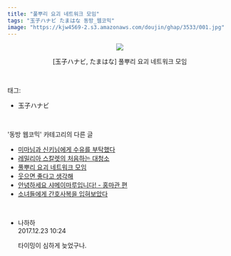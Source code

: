 ```yaml
---
title: "풀뿌리 요괴 네트워크 모임"
tags: "玉子ハナビ たまはな 동방_웹코믹"
image: "https://kjw4569-2.s3.amazonaws.com/doujin/ghap/3533/001.jpg"
---
```

<div class="article">
<p style="text-align: center; clear: none; float: none;"><img src="{{ site.imgserver9 }}/ghap/3533/001.jpg"/></p>
<p style="text-align: center; clear: none; float: none;">[玉子ハナビ, たまはな] 풀뿌리 요괴 네트워크 모임</p>
</div><br/>
<div class="tagTrail">
<p>태그: </p>
<ul>
<li>玉子ハナビ</li>
</ul>
</div><br/>
<div class="another">
<p>'동방 웹코믹' 카테고리의 다른 글</p>
<ul>
<li><a href="/ghap_3535">미마님과 신키님에게 수유를 부탁했다</a></li>
<li><a href="/ghap_3534">레밀리아 스칼렛의 처음하는 대청소</a></li>
<li><a href="/ghap_3533">풀뿌리 요괴 네트워크 모임</a></li>
<li><a href="/ghap_3532">웃으면 좋다고 생각해</a></li>
<li><a href="/ghap_3531">안녕하세요 샤메이마루입니다! - 홍마관 편</a></li>
<li><a href="/ghap_3530">소녀들에게 간호사복을 입혀보았다</a></li>
</ul>
</div><br/>
<div class="cb_module cb_fluid">
<div class="cb_wrt cb_profile">
<div class="comment">
<ul>
<li class="cb_thumb_off" id="comment15157978">
<div class="cb_comment_area">
<div class="cb_info_area">
<div class="cb_section">
<span class="cb_nick_name">나하하</span>
</div>
<div class="cb_section">
<span class="cb_date">2017.12.23 10:24 </span>
</div>
</div>
<div class="cb_dsc_comment">
<p class="cb_dsc">
											타이밍이 심하게 늦었구나.
										</p>
</div>
</div></li>
</ul>
</div>
</div><!-- commentList close -->
</div><br/>
